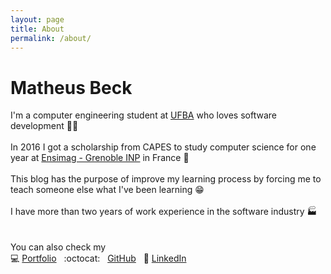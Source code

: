 ```yaml
---
layout: page
title: About
permalink: /about/
---
```

# Matheus Beck  
I'm a computer engineering student at [UFBA][ufba] who loves software development :man_technologist:  
<br>
In 2016 I got a scholarship from CAPES to study computer science for one year at [Ensimag - Grenoble INP][ensimag] in France :croissant:   
<br>
This blog has the purpose of improve my learning process by forcing me to teach someone else what I've been learning :grin:  
<br>
I have more than two years of work experience in the software industry :factory:  
<br>  
You can also check my  
:computer: [Portfolio](https://www.gitshowcase.com/matheus-beck) &nbsp; :octocat: &nbsp; [GitHub](https://github.com/matheus-beck) &nbsp;  :link: [LinkedIn](https://www.linkedin.com/in/matheus-beck/)   


[ufba]: http://www.ufba.br/   
[ensimag]: http://ensimag.grenoble-inp.fr/  
